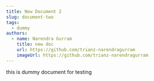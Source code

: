 ```yaml
---
title: New Document 2
slug: document-two
tags:
  - dummy
authors:
  - name: Narendra Gurram
    title: new doc
    url: https://github.com/trianz-narendragurram
    imageUrl: https://github.com/trianz-narendragurram
---
```

this is dummy document for testing
